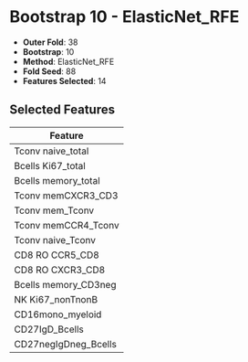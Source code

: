 # Bootstrap 10 - ElasticNet_RFE

- **Outer Fold**: 38
- **Bootstrap**: 10
- **Method**: ElasticNet_RFE
- **Fold Seed**: 88
- **Features Selected**: 14

## Selected Features

| Feature |
|---------|
| Tconv naive_total |
| Bcells Ki67_total |
| Bcells memory_total |
| Tconv memCXCR3_CD3 |
| Tconv mem_Tconv |
| Tconv memCCR4_Tconv |
| Tconv naive_Tconv |
| CD8 RO CCR5_CD8 |
| CD8 RO CXCR3_CD8 |
| Bcells memory_CD3neg |
| NK Ki67_nonTnonB |
| CD16mono_myeloid |
| CD27IgD_Bcells |
| CD27negIgDneg_Bcells |
